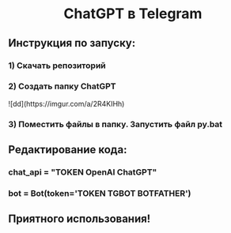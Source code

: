 <h1 align="center">ChatGPT в Telegram</h1>

<h2>Инструкция по запуску:</h2>
<h3>1) Скачать репозиторий</h3>
<h3>2) Создать папку ChatGPT</h3>
![dd](https://imgur.com/a/2R4KIHh)
<h3>3) Поместить файлы в папку. Запустить файл py.bat</h3>

<h2>Редактирование кода:</h2>
<h3>chat_api = "TOKEN OpenAI ChatGPT"</h3>
<h3>bot = Bot(token='TOKEN TGBOT BOTFATHER')</h3>



<h2>Приятного использования!</h2>
